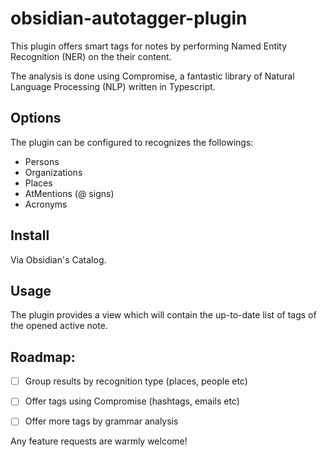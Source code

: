 # obsidian-autotagger-plugin


This plugin offers smart tags for notes by performing Named Entity Recognition (NER) on the their content.

The analysis is done using Compromise, a fantastic library of Natural Language Processing (NLP) written in Typescript.

## Options

The plugin can be configured to recognizes the followings:

- Persons
- Organizations
- Places
- AtMentions (@ signs)
- Acronyms

## Install

Via Obsidian's Catalog.

## Usage

The plugin provides a view which will contain the up-to-date list of tags of the opened active note.


## Roadmap:

- [ ] Group results by recognition type (places, people etc)
- [ ] Offer tags using Compromise (hashtags, emails etc)
- [ ] Offer more tags by grammar analysis


Any feature requests are warmly welcome!

